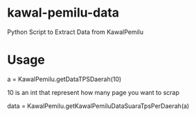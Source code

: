 # kawal-pemilu-data
Python Script to Extract Data from KawalPemilu


# Usage
a = KawalPemilu.getDataTPSDaerah(10)

10 is an int that represent how many page you want to scrap

data = KawalPemilu.getKawalPemiluDataSuaraTpsPerDaerah(a)
